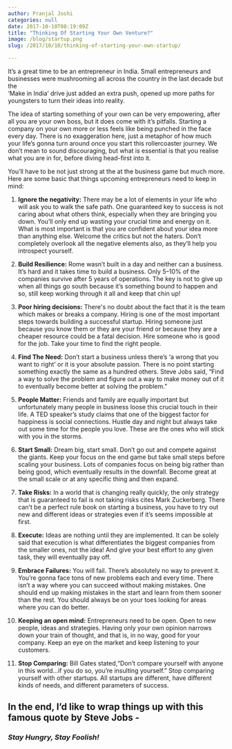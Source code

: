 ```yaml
---
author: Pranjal Joshi
categories: null
date: 2017-10-10T08:19:09Z
title: "Thinking Of Starting Your Own Venture?"
image: /blog/startup.png
slug: /2017/10/10/thinking-of-starting-your-own-startup/

---
```



It’s a great time to be an entrepreneur in India. Small entrepreneurs and businesses were mushrooming all across the country in the last decade but the             
‘Make in India’ drive just added an extra push, opened up more paths for youngsters to turn their ideas into reality. 

The idea of starting something of your own can be very empowering, after all you are your own boss, but it does come with it’s pitfalls. Starting a company on your own more or less feels like being punched in the face every day. There is no exaggeration here, just a metaphor of how much your life’s gonna turn around once you start this rollercoaster journey. We don’t mean to sound discouraging, but what is essential is that you realise what you are in for, before diving head-first into it.

You’ll have to be not just strong at the at the business game but much more. Here are some basic that things upcoming entrepreneurs need to keep in mind:

1. **Ignore the negativity:** There may be a lot of elements in your life who will ask you to walk the safe path. One guaranteed key to success is not caring about what others think, especially when they are bringing you down. You’ll only end up wasting your crucial time and energy on it. What is most important is that you are confident about your idea more than anything else. Welcome the critics but not the haters. Don’t completely overlook all the negative elements also, as they’ll help you introspect yourself.
 
2. **Build Resilience:** Rome wasn’t built in a day and neither can a business. It’s hard and it takes time to build a business. Only 5–10% of the companies survive after 5 years of operations. The key is not to give up when all things go south because it’s something bound to happen and so, still keep working through it all and keep that chin up!
 
3. **Poor hiring decisions:**
There's no doubt about the fact that it is the team which makes or breaks a company. Hiring is one of the most
important steps towards building a successful startup. Hiring someone just because you know them or they are
your friend or because they are a cheaper resource could be a fatal decision. Hire someone who is good for the job. Take your time to find the right people. 
 
4. **Find The Need:**
Don’t start a business unless there’s ‘a wrong that you want to right’ or it is your absolute passion. There is no point starting something exactly the same as a hundred others. Steve Jobs said, “Find a way to solve the problem and figure out a way to make money out of it to eventually become better at solving the problem.”
 
5. **People Matter:**
Friends and family are equally important but unfortunately many people in business loose this crucial touch in their life. A TED speaker’s study claims that one of the biggest factor for happiness is social connections. Hustle day and night but always take out some time for the people you love. These are the ones who will stick with you in the storms.

6. **Start Small:**
Dream big, start small. Don’t go out and compete against the giants. Keep your focus on the end game but take small steps before scaling your business. Lots of companies focus on being big rather than being good, which eventually results in the downfall. Become great at the small scale or at any specific thing and then expand.
 
 
7. **Take Risks:**
In a world that is changing really quickly, the only strategy that is guaranteed to fail is not taking risks cites Mark Zuckerberg. There can’t be a perfect rule book on starting a business, you have to try out new and different ideas or strategies even if it’s seems impossible at first.
 
 
8. **Execute:**
Ideas are nothing until they are implemented. It can be solely said that execution is what differentiates the biggest companies from the smaller ones, not the idea! And give your best effort to any given task, they will eventually pay off. 
 
 
9. **Embrace Failures:**
You will fail. There’s absolutely no way to prevent it. You’re gonna face tons of new problems each and every time. There isn’t a way where you can succeed without making mistakes. One should end up making mistakes in the start and learn from them sooner than the rest. You should always be on your toes looking for areas where you can do better.
 
 
10. **Keeping an open mind:**
Entrepreneurs need to be open. Open to new people, ideas and strategies. Having only your own opinion narrows down your train of thought, and that is, in no way, good for your company. Keep an eye on the market and keep listening to your customers.
 
11. **Stop Comparing:**  Bill Gates stated,“Don’t compare yourself with anyone in this world…if you do so, you’re insulting yourself.” Stop comparing yourself with other startups. All startups are different, have different kinds of needs, and different parameters of success.
 
## **In the end, I’d like to wrap things up with this famous quote by Steve Jobs -**

### ***Stay Hungry, Stay Foolish!***

